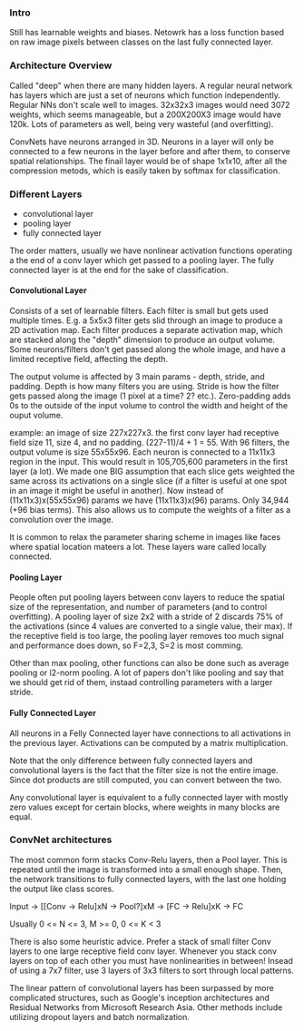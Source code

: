 ### Intro
Still has learnable weights and biases.
Netowrk has a loss function based on raw image pixels between classes on the last fully connected layer.

### Architecture Overview
Called "deep" when there are many hidden layers.
A regular neural network has layers which are just a set of neurons which function independently.
Regular NNs don't scale well to images. 32x32x3 images would need 3072 weights, which seems manageable, but a 200X200X3 image would have 120k. Lots of parameters as well, being very wasteful (and overfitting).

ConvNets have neurons arranged in 3D. Neurons in a layer will only be connected to a few neurons in the layer before and after them, to conserve spatial relationships.
The finail layer would be of shape 1x1x10, after all the compression metods, which is easily taken by softmax for classification.

### Different Layers
- convolutional layer
- pooling layer
- fully connected layer

The order matters, usually we have nonlinear activation functions operating a the end of a conv layer which get passed to a pooling layer. The fully connected layer is at the end for the sake of classification.

#### Convolutional Layer
Consists of a set of learnable filters. Each filter is small but gets used multiple times. E.g. a 5x5x3 filter gets slid through an image to produce a 2D activation map.
Each filter produces a separate activation map, which are stacked along the "depth" dimension to produce an output volume.
Some neurons/filters don't get passed along the whole image, and have a limited receptive field, affecting the depth.

The output volume is affected by 3 main params - depth, stride, and padding.
Depth is how many filters you are using.
Stride is how the filter gets passed along the image (1 pixel at a time? 2? etc.).
Zero-padding adds 0s to the outside of the input volume to control the width and height of the ouput volume.

example: an image of size 227x227x3. the first conv layer had receptive field size 11, size 4, and no padding. (227-11)/4 + 1 = 55. With 96 filters, the output volume is size 55x55x96. Each neuron is connected to a 11x11x3 region in the input.
This would result in 105,705,600 parameters in the first layer (a lot).
We made one BIG assumption that each slice gets weighted the same across its activations on a single slice (if a filter is useful at one spot in an image it might be useful in another).
Now instead of (11x11x3)x(55x55x96) params we have (11x11x3)x(96) params. Only 34,944 (+96 bias terms). This also allows us to compute the weights of a filter as a convolution over the image.

It is common to relax the parameter sharing scheme in images like faces where spatial location mateers a lot. These layers ware called locally connected.

#### Pooling Layer
People often put pooling layers between conv layers to reduce the spatial size of the representation, and number of parameters (and to control overfitting).
A pooling layer of size 2x2 with a stride of 2 discards 75% of the activations (since 4 values are converted to a single value, their max).
If the receptive field is too large, the pooling layer removes too much signal and performance does down, so F=2,3, S=2 is most comming.

Other than max pooling, other functions can also be done such as average pooling or l2-norm pooling.
A lot of papers don't like pooling and say that we should get rid of them, instaad controlling parameters with a larger stride.

#### Fully Connected Layer
All neurons in a Felly Connected layer have connections to all activations in the previous layer.
Activations can be computed by a matrix multiplication.

Note that the only difference between fully connected layers and convolutional layers is the fact that the filter size is not the entire image. Since dot products are still computed, you can convert between the two.

Any convolutional layer is equivalent to a fully connected layer with mostly zero values except for certain blocks, where weights in many blocks are equal.

### ConvNet architectures
The most common form stacks Conv-Relu layers, then a Pool layer. This is repeated until the image is transformed into a small enough shape. Then, the network transitions to fully connected layers, with the last one holding the output like class scores.

Input -> [[Conv -> Relu]xN -> Pool?]xM -> [FC -> Relu]xK -> FC

Usually 0 <= N <= 3, M >= 0, 0 <= K < 3

There is also some heuristic advice.
Prefer a stack of small filter Conv layers to one large receptive field conv layer. Whenever you stack conv layers on top of each other you must have nonlinearities in between! Insead of using a 7x7 filter, use 3 layers of 3x3 filters to sort through local patterns.

The linear pattern of convolutional layers has been surpassed by more complicated structures, such as Google's inception architectures and Residual Networks from Microsoft Research Asia. Other methods include utilizing dropout layers and batch normalization.
